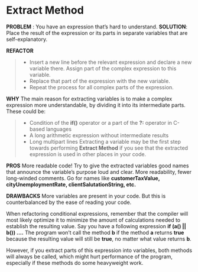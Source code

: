 # Extract Method

**PROBLEM** : You have an expression that’s hard to understand.
**SOLUTION**: Place the result of the expression or its parts in separate variables that are self-explanatory.

**REFACTOR**
>* Insert a new line before the relevant expression and declare a new variable there. Assign part of the complex expression to this variable.
>* Replace that part of the expression with the new variable.
>* Repeat the process for all complex parts of the expression.

**WHY**
The main reason for extracting variables is to make a complex expression more understandable, by dividing it into its intermediate parts. These could be:
>* Condition of the **if()** operator or a part of the **?:** operator in C-based languages
>* A long arithmetic expression without intermediate results
>* Long multipart lines
Extracting a variable may be the first step towards performing **Extract Method** if you see that the extracted expression is used in other places in your code.

**PROS**
More readable code! Try to give the extracted variables good names that announce the variable’s purpose loud and clear. More readability, fewer long-winded comments. Go for names like **customerTaxValue, cityUnemploymentRate, clientSalutationString, etc.**

**DRAWBACKS**
More variables are present in your code. But this is counterbalanced by the ease of reading your code.

When refactoring conditional expressions, remember that the compiler will most likely optimize it to minimize the amount of calculations needed to establish the resulting value. Say you have a following expression **if (a() || b()) ....** The program won’t call the method **b** if the method **a** returns **true** because the resulting value will still be **true**, no matter what value returns **b**.

However, if you extract parts of this expression into variables, both methods will always be called, which might hurt performance of the program, especially if these methods do some heavyweight work.